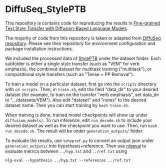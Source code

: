 # DiffuSeq_StylePTB

This repository is contains code for reproducing the results in [Fine-grained Text Style Transfer with Diffusion-Based Language Models](https://arxiv.org/abs/2305.19512).

The majority of code from this repository is taken or adapted from [DiffuSeq repository](https://github.com/Shark-NLP/DiffuSeq). Please see their repository for environment configuration and package installation instructions.

We included the processed data of [StylePTB](https://github.com/lvyiwei1/StylePTB) under the dataset folder. Each subfolder is either a single style transfer (such as "VEM" for verb emphasis), the combined dataset for multitask training ("multitask"), or compositional style transfers (such as "Tense + PP Removal").

To train a model on a particular dataset, first go into the `scripts` directory with `cd scripts`. Then, in `train.sh`, edit the field "data_dir" to your desired dataset (for example, to train on the transfer "verb emphiasis", set data_dir to ".../datasets/VEM"). Also edit "dataset" and "notes" to the desired dataset name. Then you can start training by `bash train.sh`.

When training is done, trained model checkpoints will show up under `diffusiom_models/`. To run inference, edit `run_decode.sh` to include your desired dataset as well as the checkpoint you want to use. Then, run `bash run_decode.sh`. The result will be under `generation_outputs/` folder.

To evaluate the results, use `tohypref.py` to convert an output json under `generation_outputs/` into hypothesis+reference. Then use [nlgeval](https://github.com/Maluuba/nlg-eval) to evaluate metrics between `../hyp.txt` and `../ref.txt` using 
```
nlg-eval --hypothesis ../hyp.txt --references ../ref.txt
```

